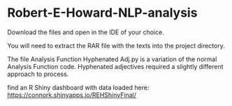 # Robert-E-Howard-NLP-analysis

Download the files and open in the IDE of your choice.

You will need to extract the RAR file with the texts into the project directory.

The file Analysis Function Hyphenated Adj.py is a variation of the normal Analysis Function code. Hyphenated adjectives required a slightly different approach to process.

find an R Shiny dashboard with data loaded here:
https://connork.shinyapps.io/REHShinyFinal/
